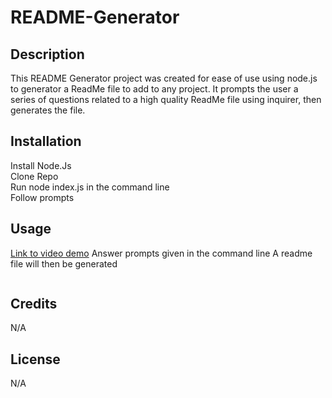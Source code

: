 # README-Generator

## Description

This README Generator project was created for ease of use using node.js to generator a ReadMe file to add to any project.
It prompts the user a series of questions related to a high quality ReadMe file using inquirer, then generates the file.

## Installation

Install Node.Js <br>
Clone Repo <br>
Run node index.js in the command line <br>
Follow prompts<br>

## Usage
<a href='https://drive.google.com/file/d/1jWye9T7s9KNg6UQvX2bv-gRZPQG23sgi/view'>Link to video demo</a>
Answer prompts given in the command line
A readme file will then be generated

<img src=''>
    
## Credits
N/A

## License
N/A
